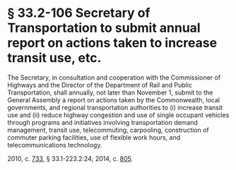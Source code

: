 # § 33.2-106 Secretary of Transportation to submit annual report on actions taken to increase transit use, etc.

<p>The Secretary, in consultation and cooperation with the Commissioner of Highways and the Director of the Department of Rail and Public Transportation, shall annually, not later than November 1, submit to the General Assembly a report on actions taken by the Commonwealth, local governments, and regional transportation authorities to (i) increase transit use and (ii) reduce highway congestion and use of single occupant vehicles through programs and initiatives involving transportation demand management, transit use, telecommuting, carpooling, construction of commuter parking facilities, use of flexible work hours, and telecommunications technology.</p><p>2010, c. <a href='http://lis.virginia.gov/cgi-bin/legp604.exe?101+ful+CHAP0733'>733</a>, § 33.1-223.2:24; 2014, c. <a href='http://lis.virginia.gov/cgi-bin/legp604.exe?141+ful+CHAP0805'>805</a>.</p>
